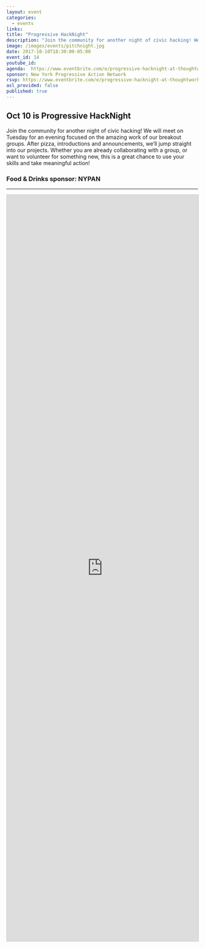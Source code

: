 ```yaml
---
layout: event
categories:
  - events
links:
title: "Progressive HackNight"
description: "Join the community for another night of civic hacking! We will meet on Tuesday for an evening focused on the amazing work of our breakout groups. After pizza, introductions and announcements, we’ll jump straight into our projects. Whether you are already collaborating with a group, or want to volunteer for something new, this is a great chance to use your skills and take meaningful action!"
image: /images/events/pitchnight.jpg
date: 2017-10-10T18:30:00-05:00
event_id: 14
youtube_id:
agenda:  https://www.eventbrite.com/e/progressive-hacknight-at-thoughtworks-tickets-35597119944
sponsor: New York Progressive Action Network
rsvp: https://www.eventbrite.com/e/progressive-hacknight-at-thoughtworks-tickets-35597119944
asl_provided: false
published: true
---
```


## Oct 10 is Progressive HackNight
Join the community for another night of civic hacking! We will meet on Tuesday for an evening focused on the amazing work of our breakout groups. After pizza, introductions and announcements, we’ll jump straight into our projects. Whether you are already collaborating with a group, or want to volunteer for something new, this is a great chance to use your skills and take meaningful action!

### <i class="fa fa-cutlery fa-fw"></i> Food & Drinks sponsor: NYPAN




<hr/>

<script src="https://static.airtable.com/js/embed/embed_snippet_v1.js"></script><iframe class="airtable-embed airtable-dynamic-height" src="https://airtable.com/embed/shrqfzxfBpxgQZTfD?backgroundColor=purple" frameborder="0" onmousewheel="" width="100%" height="1960" style="background: transparent; border: 1px solid #ccc;"></iframe>
